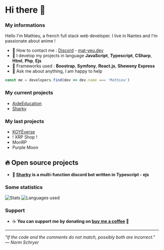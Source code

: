 # Hi there 👋 

### My informations
Hello I'm Mathieu, a french full stack web developer. I live in Nantes and I'm passionate about anime !
- 🔭 How to contact me : [Discord](https://discord.com/users/916444775861850175) - [mat-yeu.dev](https://mat-yeu.dev)
- 🌱 I develop my projects in language __JavaScript__, __Typescript__, __CSharp__, __Html__, __Php__, __Ejs__
- 🍉 Frameworks used : __Boostrap__, __Symfony__, __React.js__, __Sheweny__ __Express__
- 🎈 Ask me about anything, I am happy to help
```javascript
const me = developers.find(dev => dev.name === 'Mathieu')
```

### My current projects 
- [AideEducation](https://aideeducation.fr)
- [Sharky](https://github.com/matyeu/sharky)


### My last projects
- [KOYÉverse](https://koye.io)
- ! XRP Shop !
- MonRP
- Purple Moon

## 🔥 Open source projects
- **🦈 [Sharky](https://github.com/matyeu/sharky) is a multi-function discord bot written in Typescript - ejs**


### Some statistics
<img alt="Stats" src="https://github-readme-stats.vercel.app/api?username=matyeu&show_icons=true&hide_border=true&theme=tokyonight" />
<img alt="Languages used" src="https://github-readme-stats.vercel.app/api/top-langs?username=matyeu&show_icons=true&theme=tokyonight&layout=compact" />

### Support
- ☕️ **You can support me by donating on [buy me a coffee](https://www.buymeacoffee.com/matyeu) 💖**

---

*"If the code and the comments do not match, possibly both are incorrect." — Norm Schryer*
